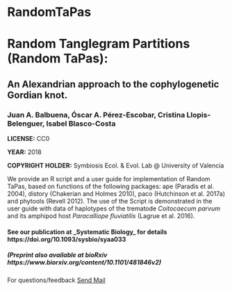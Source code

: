 # RandomTaPas
<h1>Random Tanglegram Partitions (Random TaPas):</h1>
<h2>An Alexandrian approach to the cophylogenetic Gordian knot.</h2>
<h3>Juan A. Balbuena, Óscar A. Pérez-Escobar, Cristina Llopis-Belenguer, Isabel Blasco-Costa</h3>
<p><b>LICENSE:</b> CC0 </p> 
<p><b>YEAR:</b> 2018  </p> 
<p><b>COPYRIGHT HOLDER:</b> Symbiosis Ecol. & Evol. Lab @ University of Valencia</p>
<p>We provide an R script and a user guide for implementation of Random TaPas, based on functions of the following packages: ape (Paradis et al. 2004), distory (Chakerian and Holmes 2010), paco (Hutchinson et al. 2017a) and phytools (Revell 2012). The use of the Script is demonstrated in the user guide with data of haplotypes of the trematode <i>Coitocaecum parvum</i> and its amphipod host <i>Paracalliope fluviatilis</i> (Lagrue et al. 2016). </p>
<h4>See our publication at _Systematic Biology_ for details https://doi.org/10.1093/sysbio/syaa033</h4>
<h5>(Preprint also available at bioRxiv https://www.biorxiv.org/content/10.1101/481846v2)</h5>
<p>For questions/feedback <a href="mailto:j.a.balbuena@uv.es"</a> Send Mail </p>
